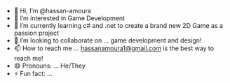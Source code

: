- 👋 Hi, I’m @hassan-amoura
- 👀 I’m interested in Game Development
- 🌱 I’m currently learning c# and .net to create a brand new 2D Game as a passion project
- 💞️ I’m looking to collaborate on ... game development and design!
- 📫 How to reach me ... hassanamoura1@gmail.com is the best way to reach me!
- 😄 Pronouns: ... He/They
- ⚡ Fun fact: ...

<!---
hassan-amoura/hassan-amoura is a ✨ special ✨ repository because its `README.md` (this file) appears on your GitHub profile.
You can click the Preview link to take a look at your changes.
--->
